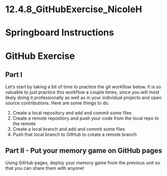 # 12.4.8_GitHubExercise_NicoleH

# Springboard Instructions

# ****GitHub Exercise****

## **Part I**

Let’s start by taking a bit of time to practice the git workflow below. It is so valuable to just practice this workflow a couple times, since you will most likely doing it professionally as well as in your individual projects and open source contributions. Here are some things to do.

1. Create a local repository and add and commit some files
2. Create a remote repository and push your code from the local repo to the remote
3. Create a local branch and add and commit some files
4. Push that local branch to GitHub to create a remote branch

## **Part II - Put your memory game on GitHub pages**

Using GitHub pages, deploy your memory game from the previous unit so that you can share them with anyone!
